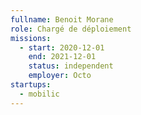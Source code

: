 ```yaml
---
fullname: Benoit Morane
role: Chargé de déploiement
missions:
  - start: 2020-12-01
    end: 2021-12-01
    status: independent
    employer: Octo
startups:
  - mobilic
---
```

